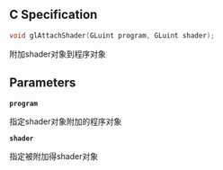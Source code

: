 ## C Specification

```c
void glAttachShader(GLuint program, GLuint shader);
```

附加shader对象到程序对象

## Parameters

**`program`**

指定shader对象附加的程序对象

**`shader`**

指定被附加得shader对象